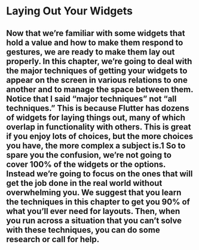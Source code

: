 # Laying Out Your Widgets

## Now that we’re familiar with some widgets that hold a value and how to make them respond to gestures, we are ready to make them lay out properly. In this chapter, we’re going to deal with the major techniques of getting your widgets to appear on the screen in various relations to one another and to manage the space between them. Notice that I said “major techniques” not “all techniques.” This is because Flutter has dozens of widgets for laying things out, many of which overlap in functionality with others. This is great if you enjoy lots of choices, but the more choices you have, the more complex a subject is.1 So to spare you the confusion, we’re not going to cover 100% of the widgets or the options. Instead we’re going to focus on the ones that will get the job done in the real world without overwhelming you. We suggest that you learn the techniques in this chapter to get you 90% of what you’ll ever need for layouts. Then, when you run across a situation that you can’t solve with these techniques, you can do some research or call for help.